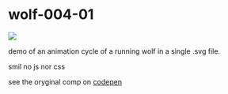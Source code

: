 # wolf-004-01

![](https://s3-us-west-2.amazonaws.com/s.cdpn.io/73058/wolf-trpl.svg)

demo of an animation cycle of a running wolf in a single .svg file. 

smil no js nor css

see the oryginal comp on [codepen](http://codepen.io/rafszul/full/bNERPL/)


